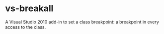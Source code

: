 vs-breakall
===========

A Visual Studio 2010 add-in to set a class breakpoint: a breakpoint in every access to the class.